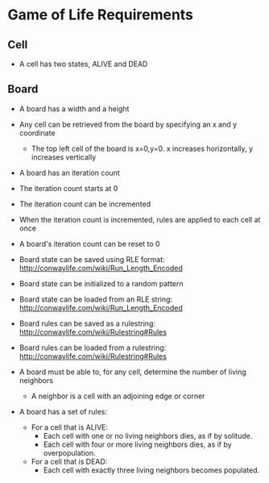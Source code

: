 # Game of Life Requirements

## Cell

- A cell has two states, ALIVE and DEAD


## Board

- A board has a width and a height
- Any cell can be retrieved from the board by specifying an x and y coordinate
    - The top left cell of the board is x=0,y=0. x increases horizontally, y increases vertically

- A board has an iteration count
- The iteration count starts at 0
- The iteration count can be incremented
- When the iteration count is incremented, rules are applied to each cell at once
- A board's iteration count can be reset to 0

- Board state can be saved using RLE format: http://conwaylife.com/wiki/Run_Length_Encoded

- Board state can be initialized to a random pattern
- Board state can be loaded from an RLE string: http://conwaylife.com/wiki/Run_Length_Encoded

- Board rules can be saved as a rulestring: http://conwaylife.com/wiki/Rulestring#Rules
- Board rules can be loaded from a rulestring: http://conwaylife.com/wiki/Rulestring#Rules

- A board must be able to, for any cell, determine the number of living neighbors
    - A neighbor is a cell with an adjoining edge or corner

- A board has a set of rules:
  - For a cell that is ALIVE:
      - Each cell with one or no living neighbors dies, as if by solitude.
      - Each cell with four or more living neighbors dies, as if by overpopulation.
  - For a cell that is DEAD:
      - Each cell with exactly three living neighbors becomes populated.

